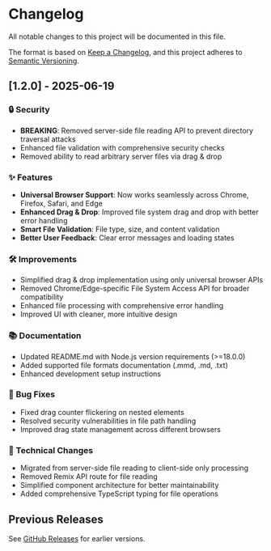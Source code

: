 # Changelog

All notable changes to this project will be documented in this file.

The format is based on [Keep a Changelog](https://keepachangelog.com/en/1.0.0/),
and this project adheres to [Semantic Versioning](https://semver.org/spec/v2.0.0.html).

## [1.2.0] - 2025-06-19

### 🔒 Security

- **BREAKING**: Removed server-side file reading API to prevent directory traversal attacks
- Enhanced file validation with comprehensive security checks
- Removed ability to read arbitrary server files via drag & drop

### ✨ Features

- **Universal Browser Support**: Now works seamlessly across Chrome, Firefox, Safari, and Edge
- **Enhanced Drag & Drop**: Improved file system drag and drop with better error handling
- **Smart File Validation**: File type, size, and content validation
- **Better User Feedback**: Clear error messages and loading states

### 🛠️ Improvements

- Simplified drag & drop implementation using only universal browser APIs
- Removed Chrome/Edge-specific File System Access API for broader compatibility
- Enhanced file processing with comprehensive error handling
- Improved UI with cleaner, more intuitive design

### 📚 Documentation

- Updated README.md with Node.js version requirements (>=18.0.0)
- Added supported file formats documentation (.mmd, .md, .txt)
- Enhanced development setup instructions

### 🐛 Bug Fixes

- Fixed drag counter flickering on nested elements
- Resolved security vulnerabilities in file path handling
- Improved drag state management across different browsers

### 🔧 Technical Changes

- Migrated from server-side file reading to client-side only processing
- Removed Remix API route for file reading
- Simplified component architecture for better maintainability
- Added comprehensive TypeScript typing for file operations

## Previous Releases

See [GitHub Releases](https://github.com/delexw/mermaid-erd-visualizer/releases) for earlier versions.
